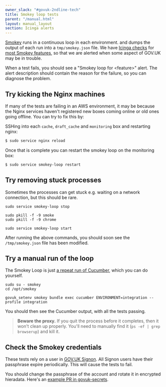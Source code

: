 ```yaml
---
owner_slack: "#govuk-2ndline-tech"
title: Smokey loop tests
parent: "/manual.html"
layout: manual_layout
section: Icinga alerts
---
```


[Smokey][smokey] runs in a continuous loop in each environment.
and dumps the output of each run into a `tmp/smokey.json` file.
We have [Icinga checks] for [most Smokey features], so that
we are alerted when some aspect of GOV.UK may be in trouble.

When a test fails, you should see a "Smokey loop for \<feature\>"
alert. The alert description should contain the reason for the
failure, so you can diagnose the problem.

## Try kicking the Nginx machines

If many of the tests are failing in an AWS environment, it may be because the Nginx services haven't registered new
boxes coming online or old ones going offline. You can try to fix this by:

SSHing into each `cache`, `draft_cache` and `monitoring` box and restarting nginx:

```bash
$ sudo service nginx reload
```

Once that is complete you can restart the smokey loop on the monitoring box:

```bash
$ sudo service smokey-loop restart
```

## Try removing stuck processes

Sometimes the processes can get stuck e.g. waiting on a network connection, but this should be rare.

```shell
sudo service smokey-loop stop

sudo pkill -f -9 smoke
sudo pkill -f -9 chrome

sudo service smokey-loop start
```

After running the above commands, you should soon see the `/tmp/smokey.json` file has been modified.

## Try a manual run of the loop

The Smokey Loop is just [a repeat run of Cucumber](https://github.com/alphagov/smokey/blob/main/tests_json_output.sh#L27), which you can do yourself.

```shell
sudo su - smokey
cd /opt/smokey

govuk_setenv smokey bundle exec cucumber ENVIRONMENT=integration --profile integration
```

You should then see the Cucumber output, with all the tests passing.

> **Beware the proxy.** If you quit the process before it completes, then it won't clean up properly. You'll need to manually find it (`ps -ef | grep browserup`) and kill it.

## Check the Smokey credentials

These tests rely on a user in [GOV.UK Signon][signon]. All Signon users have
their passphrase expire periodically. This will cause the tests to fail.

You should change the passphrase of the account and rotate it in encrypted
hieradata. Here's an [example PR in govuk-secrets](https://github.com/alphagov/govuk-secrets/pull/307).

[signon]: https://github.com/alphagov/signon
[smokey]: https://github.com/alphagov/smokey
[most Smokey features]: https://github.com/alphagov/smokey/blob/main/docs/writing-tests.md#alerting-in-icinga
[Icinga checks]: https://github.com/alphagov/govuk-puppet/blob/master/modules/monitoring/manifests/checks/smokey.pp
[a separate "Smokey" alert]: https://github.com/alphagov/govuk-puppet/blob/master/modules/icinga/manifests/config/smokey.pp
